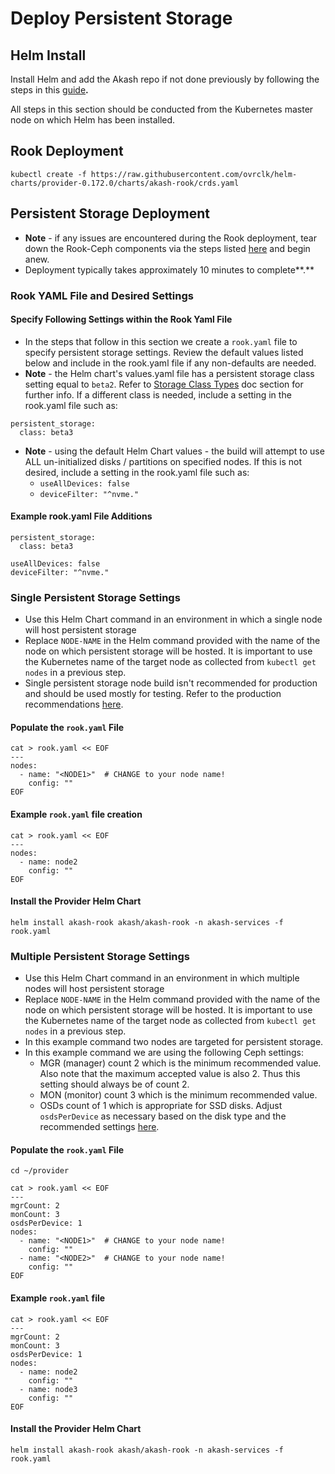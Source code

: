 # Deploy Persistent Storage

## **Helm Install**

Install Helm and add the Akash repo if not done previously by following the steps in this [guide](../akash-cloud-provider-build-with-helm-charts/step-4-helm-installation-on-kubernetes-node.md)**.**

All steps in this section should be conducted from the Kubernetes master node on which Helm has been installed.

## **Rook Deployment**

```
kubectl create -f https://raw.githubusercontent.com/ovrclk/helm-charts/provider-0.172.0/charts/akash-rook/crds.yaml
```

## Persistent Storage Deployment

* **Note** - if any issues are encountered during the Rook deployment, tear down the Rook-Ceph components via the steps listed [here](teardown.md) and begin anew.
* Deployment typically takes approximately 10 minutes to complete**.**

### **Rook YAML File and Desired Settings**

#### Specify Following Settings within the Rook Yaml File

* In the steps that follow in this section we create a `rook.yaml` file to specify persistent storage settings.  Review the default values listed below and include in the rook.yaml file if any non-defaults are needed.
* **Note** - the Helm chart's values.yaml file has a persistent storage class setting equal to `beta2`.  Refer to [Storage Class Types](storage-class-types.md) doc section for further info.  If a different class is needed, include a setting in the rook.yaml file such as:

```
persistent_storage:
  class: beta3
```

* **Note** - using the default Helm Chart values - the build will attempt to use ALL un-initialized disks / partitions on specified nodes.  If this is not desired, include a setting in the rook.yaml file such as:&#x20;
  * `useAllDevices: false`
  * `deviceFilter: "^nvme."`

#### Example rook.yaml File Additions

```
persistent_storage:
  class: beta3

useAllDevices: false
deviceFilter: "^nvme."
```

### Single Persistent Storage Settings

* Use this Helm Chart command in an environment in which a single node will host persistent storage
* Replace `NODE-NAME` in the Helm command provided with the name of the node on which persistent storage will be hosted.  It is important to use the Kubernetes name of the target node as collected from `kubectl get nodes` in a previous step.
* Single persistent storage node build isn't recommended for production and should be used mostly for testing. Refer to the production recommendations [here](deploy-persistent-storage.md#multiple-persistent-storage-nodes-build).

#### Populate the `rook.yaml` **F**ile

```
cat > rook.yaml << EOF
---
nodes:
  - name: "<NODE1>"  # CHANGE to your node name!
    config: ""
EOF
```

#### Example `rook.yaml` file creation

```
cat > rook.yaml << EOF
---
nodes:
  - name: node2
    config: ""
EOF
```

#### Install the Provider Helm Chart

```
helm install akash-rook akash/akash-rook -n akash-services -f rook.yaml
```

### Multiple Persistent Storage Settings

* Use this Helm Chart command in an environment in which multiple nodes will host persistent storage
* Replace `NODE-NAME` in the Helm command provided with the name of the node on which persistent storage will be hosted.  It is important to use the Kubernetes name of the target node as collected from `kubectl get nodes` in a previous step.
* In this example command two nodes are targeted for persistent storage.&#x20;
* In this example command we are using the following Ceph settings:
  * MGR (manager) count 2 which is the minimum recommended value.  Also note that the maximum accepted value is also 2.  Thus this setting should always be of count 2.
  * MON (monitor) count 3 which is the minimum recommended value.
  * OSDs count of 1 which is appropriate for SSD disks.  Adjust `osdsPerDevice` as necessary based on the disk type and the recommended settings [here](persistent-storage-requirements.md).

#### Populate the `rook.yaml` **F**ile

```
cd ~/provider

cat > rook.yaml << EOF
---
mgrCount: 2
monCount: 3
osdsPerDevice: 1
nodes:
  - name: "<NODE1>"  # CHANGE to your node name!
    config: ""
  - name: "<NODE2>"  # CHANGE to your node name!
    config: ""
EOF
```

#### Example `rook.yaml` file

```
cat > rook.yaml << EOF
---
mgrCount: 2
monCount: 3
osdsPerDevice: 1
nodes:
  - name: node2
    config: ""
  - name: node3
    config: ""
EOF
```

#### Install the Provider Helm Chart

```
helm install akash-rook akash/akash-rook -n akash-services -f rook.yaml
```
